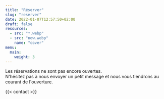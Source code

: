 ```yaml
---
title: "Réserver"
slug: "reserver"
date: 2022-01-07T12:57:50+02:00
draft: false
resources:
  - src: "*.webp"
  - src: "now.webp"
    name: "cover"
menu:
  main:
    weight: 3
---
```


Les réservations ne sont pas encore ouvertes.  
N'hésitez pas à nous envoyer un petit message et nous vous tiendrons au courant de l'ouverture.

{{< contact >}}
